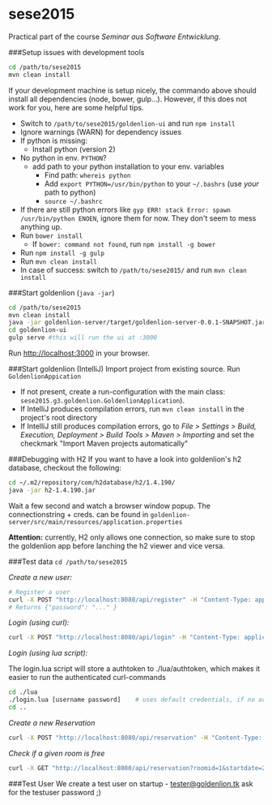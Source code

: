 # sese2015
Practical part of the course *Seminar aus Software Entwicklung*.

###Setup issues with development tools
```bash
cd /path/to/sese2015
mvn clean install
```
If your development machine is setup nicely, the commando above should install all dependencies (node, bower, gulp...). However, if this does not work for you, here are some helpful tips. 

* Switch to ```/path/to/sese2015/goldenlion-ui``` and run ```npm install```
* Ignore warnings (WARN) for dependency issues
* If python is missing:
  * Install python (version 2)
* No python in env. ```PYTHON```?
  * add path to your python installation to your env. variables
    * Find path: ```whereis python```
    * Add ```export PYTHON=/usr/bin/python``` to your ```~/.bashrs``` (use *your* path to python)
    * ```source ~/.bashrc```
* If there are still python errors like ```gyp ERR! stack Error: spawn /usr/bin/python ENOEN```, ignore them for now. They don't seem to mess anything up.
* Run ```bower install```
  * If ```bower: command not found```, run ```npm install -g bower```
* Run ```npm install -g gulp``` 
* Run ```mvn clean install```
* In case of success: switch to ```/path/to/sese2015/``` and run ```mvn clean install```

###Start goldenlion (```java -jar```)
```bash
cd /path/to/sese2015
mvn clean install
java -jar goldenlion-server/target/goldenlion-server-0.0.1-SNAPSHOT.jar #this will run the server :8080
cd goldenlion-ui 
gulp serve #this will run the ui at :3000
```
Run [http://localhost:3000](http://localhost:3000) in your browser.

###Start goldenlion (IntelliJ)
Import project from existing source. Run ```GoldenlionAppication``` 
* If not present, create a run-configuration with the main class: ```sese2015.g3.goldenlion.GoldenlionApplication```).
* If IntelliJ produces compilation errors, run ```mvn clean install``` in the project's root directory
* If IntelliJ still produces compilation errors, go to *File > Settings > Build, Execution, Deployment > Build Tools > Maven > Importing* and set the checkmark "Import Maven projects automatically"

###Debugging with H2
If you want to have a look into goldenlion's h2 database, checkout the following:
```bash
cd ~/.m2/repository/com/h2database/h2/1.4.190/
java -jar h2-1.4.190.jar
```
Wait a few second and watch a browser window popup. The connectionstring + creds. can be found in ```goldenlion-server/src/main/resources/application.properties```

**Attention:** currently, H2 only allows one connection, so make sure to stop the goldenlion app before lanching the h2 viewer and vice versa.

###Test data
`cd /path/to/sese2015`


*Create a new user:*
```bash
# Register a user 
curl -X POST "http://localhost:8080/api/register" -H "Content-Type: application/json" -d '{ "firstname": "Max", "lastname": "Muster", "email": "max@muster.com" }'
# Returns {"password": "..." }
```
*Login (using curl):*
```bash
curl -X POST "http://localhost:8080/api/login" -H "Content-Type: application/json" -d '{ "username": "tester@goldenlion.tk", "password": "test" }'
```
*Login (using lua script):*

The login.lua script will store a authtoken to ./lua/authtoken, which makes it easier to run the authenticated curl-commands
```bash
cd ./lua
./login.lua [username password]    # uses default credentials, if no args given
cd ..
```
*Create a new Reservation*
```bash
curl -X POST "http://localhost:8080/api/reservation" -H "Content-Type: application/json;" -H "X-Auth-Token: $(cat lua/authtoken)" -d '{ "roomId": 1, "startDate": "2015-12-26", "endDate": "2015-12-29", "customerIds": [1,2] }'
```

*Check if a given room is free*
```bash
curl -X GET "http://localhost:8080/api/reservation?roomid=1&startdate=2015-12-12&enddate=2015-12-15" -H "X-Auth-Token: $(cat lua/authtoken)"
```

###Test User
We create a test user on startup - tester@goldenlion.tk
ask for the testuser password ;)

